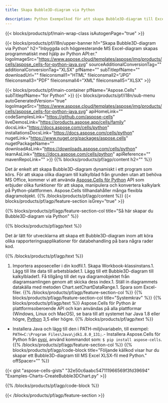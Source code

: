 ```yaml
---
title: Skapa Bubble3D-diagram via Python

description: Python Exempelkod för att skapa Bubble3D-diagram till Excel med hjälp av Python Library. Använd den här koden för att skapa ett Bubble3D-diagram till MS Excel i en Python-baserad applikation.
---
```

{{< blocks/products/pf/main-wrap-class isAutogenPage="true" >}}

{{< blocks/products/pf/i18n/upper-banner h1="Skapa Bubble3D-diagram via Python" h2="Inbyggda och högpresterande MS Excel-diagram skapas programmatiskt med hjälp av Python API:er." logoImageSrc="https://www.aspose.cloud/templates/aspose/img/products/cells/aspose_cells-for-python-java.svg" sourceAdditionalConversionTag="" additionalConversionTag="XLSX" pfName="" subTitlepfName="" downloadUrl="" fileiconsmall1="HTML" fileiconsmall2="JPG" fileiconsmall3="PDF" fileiconsmall4="XML" fileiconsmall5="XLSX" >}}

{{< blocks/products/pf/main-container pfName="Aspose.Cells" subTitlepfName="for Python" >}}
{{< blocks/products/pf/i18n/sub-menu autoGeneratedVersion="true" logoImageSrc="https://www.aspose.cloud/templates/aspose/img/products/cells/aspose_cells-for-python-java.svg" apiHomeLink="" codeSamplesLink="https://github.com/aspose-cells" liveDemosLink="https://products.aspose.app/cells/family" docsLink="https://docs.aspose.com/cells/python" installationsDocsLink="https://docs.aspose.com/cells/python" nugetLink="https://www.nuget.org/packages/aspose.cells" nugetPackageName="" downloadAsLink="https://downloads.aspose.com/cells/python" learnAsLink="https://docs.aspose.com/cells/python" apiReference="" mavenRepoLink="" >}}
{{% blocks/products/pf/agp/content h2="" %}}

Det är enkelt att skapa Bubble3D-diagram dynamiskt i ett program som körs. För att skapa olika diagram till kalkylblad från grunden utan att behöva MS Office, kommer vi att använda [Aspose.Cells för Python](https://pypi.org/project/aspose.cells)  API som erbjuder olika funktioner för att skapa, manipulera och konvertera kalkylark på Python-plattformen. Aspose.Cells tillhandahåller många flexibla diagramobjekt.
{{% /blocks/products/pf/agp/content %}}
{{< blocks/products/pf/agp/feature-section isGrey="true" >}}

{{% blocks/products/pf/agp/feature-section-col title="Så här skapar du Bubble3D-diagram via Python" %}}

{{% blocks/products/pf/agp/text %}}

Det är lätt för utvecklarna att skapa ett Bubble3D-diagram inom att köra olika rapporteringsapplikationer för databehandling på bara några rader kod.

{{% /blocks/products/pf/agp/text %}}

1. Importera asposeceller i din kodfil.1. Skapa Workbook-klassinstans.1. Lägg till lite data till arbetsbladet.1. Lägg till ett Bubble3D-diagram till kalkylbladet1. Få tillgång till det nya diagramobjektet från diagramsamlingen genom att skicka dess index.1. Ställ in diagrammets datakälla med metoden Chart.setChartDataRange.1. Spara som Excel-filer.
{{% /blocks/products/pf/agp/feature-section-col %}}
{{% blocks/products/pf/agp/feature-section-col title="Systemkrav" %}}
{{% blocks/products/pf/agp/text %}}
 Aspose.Cells för Python är plattformsoberoende API och kan användas på alla plattformar (Windows, Linux och MacOS), se bara till att systemet har Java 1.8 eller högre, [Python](https://www.python.org/downloads/) 3,5 eller högre.
{{% /blocks/products/pf/agp/text %}}
- Installera Java och lägg till den i PATH-miljövariabeln, till exempel: <code>PATH=C:\Program Files\Java\jdk1.8.0_131;</code>.- Installera Aspose.Cells för Python från <a href="https://pypi.org/project/aspose-cells/">pypi</a>, använd kommandot som: <code>$ pip install aspose-cells</code>.
{{% /blocks/products/pf/agp/feature-section-col %}}
{{% blocks/products/pf/agp/code-block title="Följande källkod visar hur du skapar ett Bubble3D-diagram till MS Excel XLSX-fil med Python." offSpacer="" %}}

{{< gist "aspose-cells-gists" "32e50c6aabc547111966569f3fd39694" "Examples-Charts-CreateBubble3DChart.py" >}}

{{% /blocks/products/pf/agp/code-block %}}

{{< /blocks/products/pf/agp/feature-section >}}

<!-- aboutfile Starts -->
